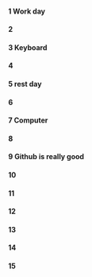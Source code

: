 #### 1 Work day
#### 2
#### 3 Keyboard
#### 4
#### 5 rest day
#### 6
#### 7 Computer
#### 8
#### 9 Github is really good
#### 10
#### 11
#### 12
#### 13
#### 14
#### 15